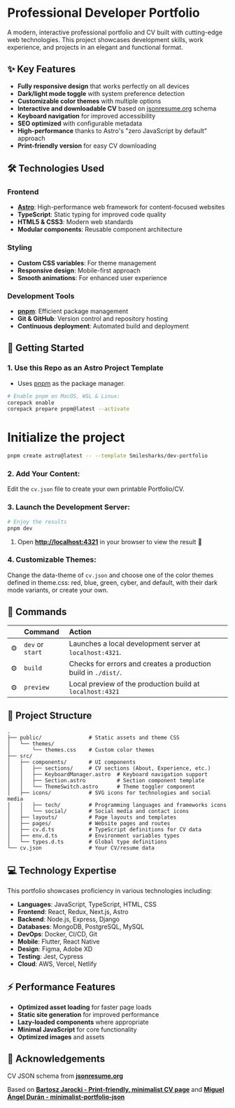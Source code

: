 # Professional Developer Portfolio

A modern, interactive professional portfolio and CV built with cutting-edge web technologies. This project showcases development skills, work experience, and projects in an elegant and functional format.

## ✨ Key Features

- **Fully responsive design** that works perfectly on all devices
- **Dark/light mode toggle** with system preference detection
- **Customizable color themes** with multiple options
- **Interactive and downloadable CV** based on [jsonresume.org](https://jsonresume.org/schema/) schema
- **Keyboard navigation** for improved accessibility
- **SEO optimized** with configurable metadata
- **High-performance** thanks to Astro's "zero JavaScript by default" approach
- **Print-friendly version** for easy CV downloading

## 🛠️ Technologies Used

### Frontend
- **[Astro](https://astro.build/)**: High-performance web framework for content-focused websites
- **TypeScript**: Static typing for improved code quality
- **HTML5 & CSS3**: Modern web standards
- **Modular components**: Reusable component architecture

### Styling
- **Custom CSS variables**: For theme management
- **Responsive design**: Mobile-first approach
- **Smooth animations**: For enhanced user experience

### Development Tools
- **[pnpm](https://pnpm.io/)**: Efficient package management
- **Git & GitHub**: Version control and repository hosting
- **Continuous deployment**: Automated build and deployment

## 🚀 Getting Started

### 1. Use this Repo as an Astro Project Template

- Uses [pnpm](https://pnpm.io/installation) as the package manager.

```bash
# Enable pnpm on MacOS, WSL & Linux:
corepack enable
corepack prepare pnpm@latest --activate
```

# Initialize the project
```bash
pnpm create astro@latest -- --template Smilesharks/dev-portfolio
```

### 2. Add Your Content:

Edit the `cv.json` file to create your own printable Portfolio/CV.

### 3. Launch the Development Server:

```bash
# Enjoy the results
pnpm dev
```
1. Open [**http://localhost:4321**](http://localhost:4321/) in your browser to view the result 🚀

### 4. Customizable Themes:
Change the data-theme of `cv.json` and choose one of the color themes defined in theme.css: red, blue, green, cyber, and default, with their dark mode variants, or create your own.

## 🧞 Commands

|     | Command         | Action                                                                       |
| :-- | :-------------- | :--------------------------------------------------------------------------- |
| ⚙️  | `dev` or `start`| Launches a local development server at `localhost:4321`.                   |
| ⚙️  | `build`         | Checks for errors and creates a production build in `./dist/`. |
| ⚙️  | `preview`       | Local preview of the production build at `localhost:4321`                 |

## 📁 Project Structure

```
.
├── public/               # Static assets and theme CSS
│   └── themes/
│       └── themes.css    # Custom color themes
├── src/
│   ├── components/       # UI components
│   │   ├── sections/     # CV sections (About, Experience, etc.)
│   │   ├── KeyboardManager.astro  # Keyboard navigation support
│   │   ├── Section.astro          # Section component template
│   │   └── ThemeSwitch.astro      # Theme toggler component
│   ├── icons/            # SVG icons for technologies and social media
│   │   ├── tech/         # Programming languages and frameworks icons
│   │   └── social/       # Social media and contact icons
│   ├── layouts/          # Page layouts and templates
│   ├── pages/            # Website pages and routes
│   ├── cv.d.ts           # TypeScript definitions for CV data
│   ├── env.d.ts          # Environment variables types
│   └── types.d.ts        # Global type definitions
└── cv.json               # Your CV/resume data
```

## 💻 Technology Expertise

This portfolio showcases proficiency in various technologies including:

- **Languages**: JavaScript, TypeScript, HTML, CSS
- **Frontend**: React, Redux, Next.js, Astro
- **Backend**: Node.js, Express, Django
- **Databases**: MongoDB, PostgreSQL, MySQL
- **DevOps**: Docker, CI/CD, Git
- **Mobile**: Flutter, React Native
- **Design**: Figma, Adobe XD
- **Testing**: Jest, Cypress
- **Cloud**: AWS, Vercel, Netlify

## ⚡ Performance Features

- **Optimized asset loading** for faster page loads
- **Static site generation** for improved performance
- **Lazy-loaded components** where appropriate
- **Minimal JavaScript** for core functionality
- **Optimized images** and assets

## 🙏 Acknowledgements

CV JSON schema from [**jsonresume.org**](https://jsonresume.org/schema/)

Based on [**Bartosz Jarocki - Print-friendly, minimalist CV page**](https://github.com/BartoszJarocki/cv) and [**Miguel Ángel Durán - minimalist-portfolio-json**](https://github.com/midudev/minimalist-portfolio-json)
